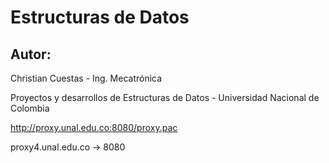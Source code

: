 # Estructuras de Datos
## Autor:
Christian Cuestas - Ing. Mecatrónica

Proyectos y desarrollos de Estructuras de Datos - Universidad Nacional de Colombia

http://proxy.unal.edu.co:8080/proxy.pac

proxy4.unal.edu.co -> 8080
